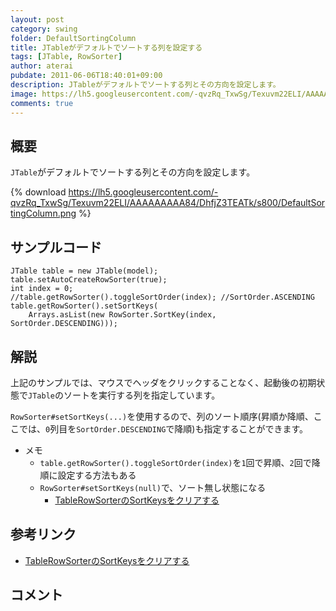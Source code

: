 ```yaml
---
layout: post
category: swing
folder: DefaultSortingColumn
title: JTableがデフォルトでソートする列を設定する
tags: [JTable, RowSorter]
author: aterai
pubdate: 2011-06-06T18:40:01+09:00
description: JTableがデフォルトでソートする列とその方向を設定します。
image: https://lh5.googleusercontent.com/-qvzRq_TxwSg/Texuvm22ELI/AAAAAAAAA84/DhfjZ3TEATk/s800/DefaultSortingColumn.png
comments: true
---
```

## 概要
`JTable`がデフォルトでソートする列とその方向を設定します。

{% download https://lh5.googleusercontent.com/-qvzRq_TxwSg/Texuvm22ELI/AAAAAAAAA84/DhfjZ3TEATk/s800/DefaultSortingColumn.png %}

## サンプルコード
<pre class="prettyprint"><code>JTable table = new JTable(model);
table.setAutoCreateRowSorter(true);
int index = 0;
//table.getRowSorter().toggleSortOrder(index); //SortOrder.ASCENDING
table.getRowSorter().setSortKeys(
    Arrays.asList(new RowSorter.SortKey(index, SortOrder.DESCENDING)));
</code></pre>

## 解説
上記のサンプルでは、マウスでヘッダをクリックすることなく、起動後の初期状態で`JTable`のソートを実行する列を指定しています。

`RowSorter#setSortKeys(...)`を使用するので、列のソート順序(昇順か降順、ここでは、`0`列目を`SortOrder.DESCENDING`で降順)も指定することができます。

- メモ
    - `table.getRowSorter().toggleSortOrder(index)`を`1`回で昇順、`2`回で降順に設定する方法もある
    - `RowSorter#setSortKeys(null)`で、ソート無し状態になる
        - [TableRowSorterのSortKeysをクリアする](http://ateraimemo.com/Swing/ClearSortingState.html)

<!-- dummy comment line for breaking list -->

## 参考リンク
- [TableRowSorterのSortKeysをクリアする](http://ateraimemo.com/Swing/ClearSortingState.html)

<!-- dummy comment line for breaking list -->

## コメント
